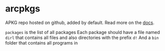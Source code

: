 # arcpkgs
APKG repo hosted on github, added by default.
Read more on the [docs](http://docs.mirkoplace.duckdns.org).

`packages` is the list of all packages
Each package should have a file named `dirl` that contains all files and also directories with the prefix `d!`
And a `bin` folder that contains all programs in 
